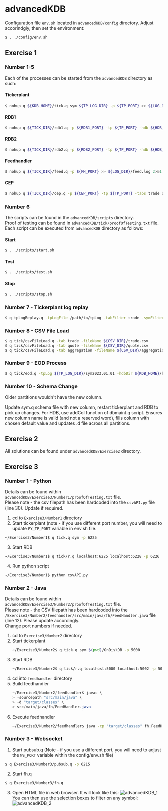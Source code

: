 # advancedKDB

Configuration file `env.sh` located in `advancedKDB/config` directory.
Adjust accorindgly, then set the environment:
```bash
$ . ./config/env.sh
```

## Exercise 1 
### Number 1-5
Each of the processes can be started from the `advancedKDB` directory as such:
#### Tickerplant
```bash
$ nohup q ${KDB_HOME}/tick.q sym ${TP_LOG_DIR} -p ${TP_PORT} >> ${LOG_DIR}/tick.log 2>&1 &
```
#### RDB1
```bash
$ nohup q ${TICK_DIR}/rdb1.q -p ${RDB1_PORT} -tp ${TP_PORT} -hdb ${HDB_PORT} -tabs trade quote >> ${LOG_DIR}/rdb1.log 2>&1 &
```
#### RDB2
```bash
$ nohup q ${TICK_DIR}/rdb2.q -p ${RDB2_PORT} -tp ${TP_PORT} -hdb ${HDB_PORT} -tabs aggregation >> ${LOG_DIR}/rdb2.log 2>&1 &
```
#### Feedhandler
```bash
$ nohup q ${TICK_DIR}/feed.q -p ${FH_PORT} >> ${LOG_DIR}/feed.log 2>&1 &
```
#### CEP
```bash
$ nohup q ${TICK_DIR}/cep.q -p ${CEP_PORT} -tp ${TP_PORT} -tabs trade quote >> ${LOG_DIR}/cep.log 2>&1 &
```
### Number 6
The scripts can be found in the `advancedKDB/scripts` directory.  
Proof of testing can be found in `advancedKDB/tick/proofOfTesting.txt` file.  
Each script can be executed from `advancedKDB` directory as follows:
#### Start
```bash
$ . ./scripts/start.sh
```
#### Test
```bash
$ . ./scripts/test.sh
```
#### Stop
```bash
$ . ./scripts/stop.sh
```
### Number 7 - Tickerplant log replay
```bash
$ q tpLogReplay.q -tpLogFile /path/to/tpLog -tabFilter trade -symFilter IBM.N
```
### Number 8 - CSV File Load
```bash
$ q tick/csvFileLoad.q -tab trade -fileName ${CSV_DIR}/trade.csv
$ q tick/csvFileLoad.q -tab quote -fileName ${CSV_DIR}/quote.csv
$ q tick/csvFileLoad.q -tab aggregation -fileName ${CSV_DIR}/aggregation.csv
```
### Number 9 - EOD Process
```bash
$ q tick/eod.q -tpLog ${TP_LOG_DIR}/sym2023.01.01 -hdbDir ${KDB_HOME}/hdb
```
### Number 10 - Schema Change
Older partitions wouldn't have the new column.

Update sym.q schema file with new column, restart tickerplant and RDB to pick up changes.
For HDB, use addCol function of dbmaint.q script. 
Ensures new column name is valid (and not a reserved word), fills column with chosen default value and updates .d file across all partitions.

## Exercise 2
All solutions can be found under `advancedKDB/Exercise2` directory.

## Exercise 3
### Number 1 - Python
Details can be found within `advancedKDB/Exercise3/Number1/proofOfTesting.txt` file.  
Please note - the csv filepath has been hardcoded into the `csvAPI.py` file (line 30). Update if required.
1. cd to `Exercise3/Number1` directory
2. Start tickerplant (note - if you use different port number, you will need to update `PY_TP_PORT` variable in env.sh file.
```bash
~/Exercise3/Number1$ q tick.q sym -p 6225
```
3. Start RDB
```bash
~/Exercise3/Number1$ q tick/r.q localhost:6225 localhost:6228 -p 6226
```
4. Run python script
```bash
~/Exercise3/Number1$ python csvAPI.py
```
### Number 2 - Java
Details can be found within `advancedKDB/Exercise3/Number2/proofOfTesting.txt` file.  
Please note - the CSV filepath has been hardcoded into the `/Exercise3/Number2/feedhandler/src/main/java/fh/FeedHandler.java` file (line 12). Please update accordingly.  
Change port numbers if needed.
1. cd to `Exercise3/Number2` directory
2. Start tickerplant
   ```bash
   ~/Exercise3/Number2$ q tick.q sym $(pwd)/OnDiskDB -p 5000
   ```
3. Start RDB
   ```bash
   ~/Exercise3/Number2$ q tick/r.q localhost:5000 localhost:5002 -p 5001
   ```
4. cd into `feedhandler` directory
5. Build feedhandler
   ```java
   ~/Exercise3/Number2/feedhandler$ javac \
   > -sourcepath "src/main/java" \
   > -d "target/classes" \
   > src/main/java/fh/FeedHandler.java
   ```
6. Execute feedhandler
   ```bash
   ~/Exercise3/Number2/feedhandler$ java -cp "target/classes" fh.FeedHandler
   ```
### Number 3 - Websocket
1. Start pubsub.q (Note - if you use a different port, you will need to adjust the `WS_PORT` variable within the config/env.sh file)
```bash
$ q Exercise3/Number3/pubsub.q -p 6215
```
2. Start fh.q 
```bash
$ q Exercise3/Number3/fh.q
```
3. Open HTML file in web browser.
It will look like this:
![advancedKDB_1](https://github.com/efearon1/advancedKDB/assets/125225643/b8699176-cc50-4d44-ba2f-d272edd3d58a)
You can then use the selection boxes to filter on any symbol:
![advancedKDB_2](https://github.com/efearon1/advancedKDB/assets/125225643/85cfc6ba-aa68-4800-b8a4-0db3b7c6df01)






